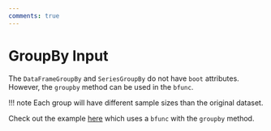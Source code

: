 ```yaml
---
comments: true
---
```

# GroupBy Input

The `DataFrameGroupBy` and `SeriesGroupBy` do not have `boot` attributes. 
However, the `groupby` method can be used in the `bfunc`. 

!!! note 
    Each group will have different sample sizes than the original dataset.

Check out the example [here](../datasets.md#bootstrap.datasets.different_mean_and_sigma) which uses a `bfunc` with the `groupby` method.
